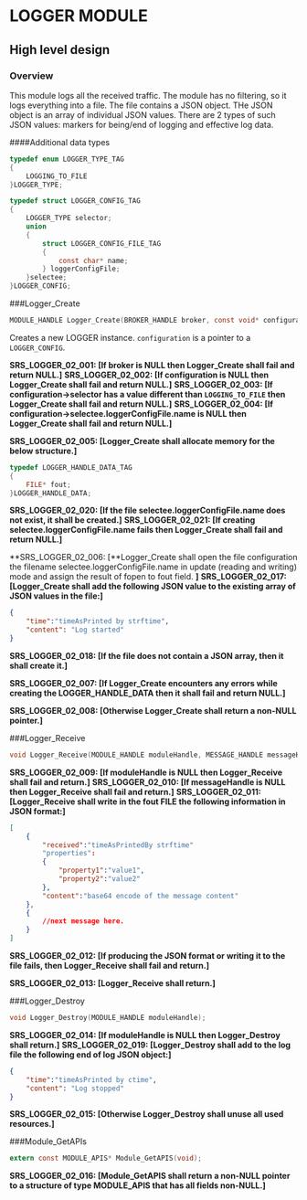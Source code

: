 LOGGER MODULE
===========

High level design
-----------------

### Overview

This module logs all the received traffic. The module has no filtering, so it logs everything into a file. The file contains a JSON object. THe JSON object 
is an array of individual JSON values. There are 2 types of such JSON values: markers for being/end of logging and effective log data.

####Additional data types
```c
typedef enum LOGGER_TYPE_TAG
{
    LOGGING_TO_FILE
}LOGGER_TYPE;

typedef struct LOGGER_CONFIG_TAG
{
    LOGGER_TYPE selector;
    union 
    {
        struct LOGGER_CONFIG_FILE_TAG
        {
            const char* name;
        } loggerConfigFile;
    }selectee;
}LOGGER_CONFIG;
```

###Logger_Create
```c
MODULE_HANDLE Logger_Create(BROKER_HANDLE broker, const void* configuration);
```
Creates a new LOGGER instance. `configuration` is a pointer to a `LOGGER_CONFIG`.

**SRS_LOGGER_02_001: [**If broker is NULL then Logger_Create shall fail and return NULL.**]**
**SRS_LOGGER_02_002: [**If configuration is NULL then Logger_Create shall fail and return NULL.**]**
**SRS_LOGGER_02_003: [**If configuration->selector has a value different than `LOGGING_TO_FILE` then Logger_Create shall fail and return NULL.**]**
**SRS_LOGGER_02_004: [**If configuration->selectee.loggerConfigFile.name is NULL then Logger_Create shall fail and return NULL.**]**

**SRS_LOGGER_02_005: [**Logger_Create shall allocate memory for the below structure.**]**

```c
typedef LOGGER_HANDLE_DATA_TAG
{
    FILE* fout;
}LOGGER_HANDLE_DATA;
```
**SRS_LOGGER_02_020: [**If the file selectee.loggerConfigFile.name does not exist, it shall be created.**]**
**SRS_LOGGER_02_021: [**If creating selectee.loggerConfigFile.name fails then Logger_Create shall fail and return NULL.**]**

**SRS_LOGGER_02_006: [**Logger_Create shall open the file configuration the filename selectee.loggerConfigFile.name in update (reading and writing) mode and assign the result of fopen
to fout field.
**]**
**SRS_LOGGER_02_017: [**Logger_Create shall add the following JSON value to the existing array of JSON values in the file:**]**
```json
{
    "time":"timeAsPrinted by strftime",
    "content": "Log started"
}
```
**SRS_LOGGER_02_018: [**If the file does not contain a JSON array, then it shall create it.**]**

**SRS_LOGGER_02_007: [**If Logger_Create encounters any errors while creating the LOGGER_HANDLE_DATA then it shall fail and return NULL.**]**

**SRS_LOGGER_02_008: [**Otherwise Logger_Create shall return a non-NULL pointer.**]**

###Logger_Receive
```c
void Logger_Receive(MODULE_HANDLE moduleHandle, MESSAGE_HANDLE messageHandle);
```

**SRS_LOGGER_02_009: [**If moduleHandle is NULL then Logger_Receive shall fail and return.**]**
**SRS_LOGGER_02_010: [**If messageHandle is NULL then Logger_Receive shall fail and return.**]**
**SRS_LOGGER_02_011: [**Logger_Receive shall write in the fout FILE the following information in JSON format:**]**
```json
[
    {
        "received":"timeAsPrintedBy strftime"
        "properties":
        {
            "property1":"value1",
            "property2":"value2"
        },
        "content":"base64 encode of the message content"
    },
    {
        //next message here.
    }
]    
```

**SRS_LOGGER_02_012: [**If producing the JSON format or writing it to the file fails, then Logger_Receive shall fail and return.**]**

**SRS_LOGGER_02_013: [**Logger_Receive shall return.**]**


###Logger_Destroy
```c
void Logger_Destroy(MODULE_HANDLE moduleHandle);
```
**SRS_LOGGER_02_014: [**If moduleHandle is NULL then Logger_Destroy shall return.**]**
**SRS_LOGGER_02_019: [**Logger_Destroy shall add to the log file the following end of log JSON object:**]**
```json
{
    "time":"timeAsPrinted by ctime",
    "content": "Log stopped"
}
```
**SRS_LOGGER_02_015: [**Otherwise Logger_Destroy shall unuse all used resources.**]**


###Module_GetAPIs
```c
extern const MODULE_APIS* Module_GetAPIS(void);
```
**SRS_LOGGER_02_016: [**Module_GetAPIS shall return a non-NULL pointer to a structure of type MODULE_APIS that has all fields non-NULL.**]**